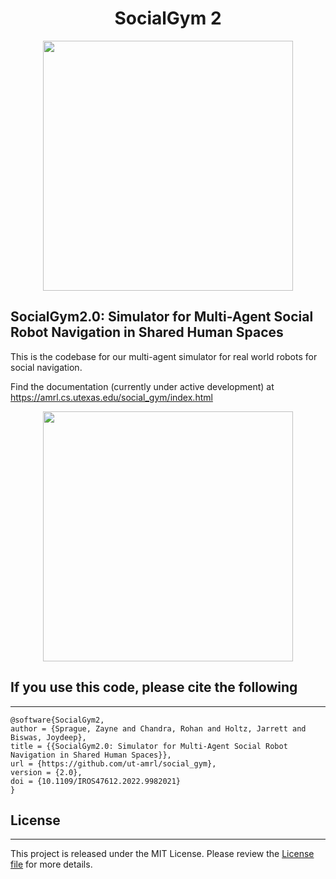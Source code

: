  <h1 style="text-align: center;"> SocialGym 2 </h1>
<p align="center">
  <img src=" https://amrl.cs.utexas.edu/social_gym/_static/SG2_LOGO.png" width="400" />
</p>

## SocialGym2.0: Simulator for Multi-Agent Social Robot Navigation in Shared Human Spaces

This is the codebase for our multi-agent simulator for real world robots for social navigation. 

Find the documentation (currently under active development) at https://amrl.cs.utexas.edu/social_gym/index.html


<p align="center">
  <img src="https://obj.umiacs.umd.edu/badue-accepted/sim_demo.gif" width="400" />
</p>

## If you use this code, please cite the following
---

```
@software{SocialGym2,
author = {Sprague, Zayne and Chandra, Rohan and Holtz, Jarrett and Biswas, Joydeep},
title = {{SocialGym2.0: Simulator for Multi-Agent Social Robot Navigation in Shared Human Spaces}},
url = {https://github.com/ut-amrl/social_gym},
version = {2.0},
doi = {10.1109/IROS47612.2022.9982021}
}
```

## License
---
This project is released under the MIT License. Please review the [License file](LICENSE) for more details.

